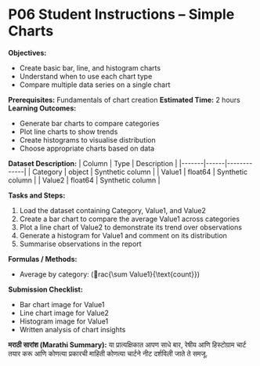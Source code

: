 # P06 Student Instructions – Simple Charts

**Objectives:**
- Create basic bar, line, and histogram charts
- Understand when to use each chart type
- Compare multiple data series on a single chart

**Prerequisites:** Fundamentals of chart creation
**Estimated Time:** 2 hours
**Learning Outcomes:**
- Generate bar charts to compare categories
- Plot line charts to show trends
- Create histograms to visualise distribution
- Choose appropriate charts based on data

**Dataset Description:**
| Column | Type | Description |
|-------|------|-------------|
| Category | object | Synthetic column |
| Value1 | float64 | Synthetic column |
| Value2 | float64 | Synthetic column |

**Tasks and Steps:**
1. Load the dataset containing Category, Value1, and Value2
2. Create a bar chart to compare the average Value1 across categories
3. Plot a line chart of Value2 to demonstrate its trend over observations
4. Generate a histogram for Value1 and comment on its distribution
5. Summarise observations in the report

**Formulas / Methods:**
- Average by category: \(rac{\sum Value1}{\text{count}}\)

**Submission Checklist:**
- Bar chart image for Value1
- Line chart image for Value2
- Histogram image for Value1
- Written analysis of chart insights

**मराठी सारांश (Marathi Summary):**
या प्रात्यक्षिकात आपण साधे बार, रेषीय आणि हिस्टोग्राम चार्ट तयार करू आणि कोणत्या प्रकारची माहिती कोणत्या चार्टने नीट दर्शविली जाते ते समजू.